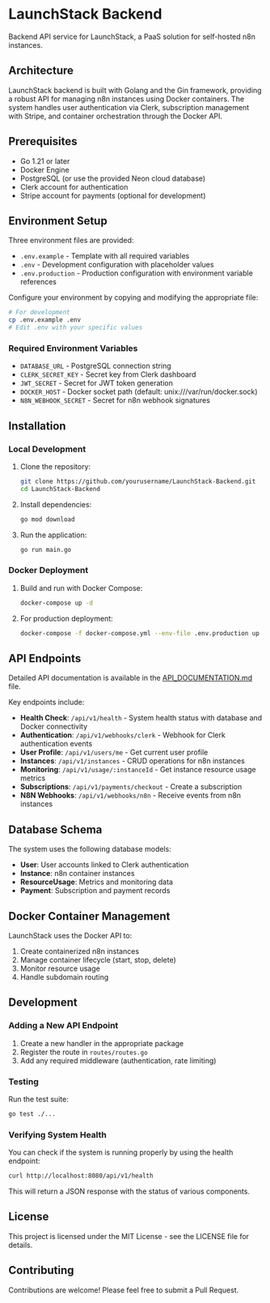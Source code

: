 # LaunchStack Backend

Backend API service for LaunchStack, a PaaS solution for self-hosted n8n instances.

## Architecture

LaunchStack backend is built with Golang and the Gin framework, providing a robust API for managing n8n instances using Docker containers. The system handles user authentication via Clerk, subscription management with Stripe, and container orchestration through the Docker API.

## Prerequisites

- Go 1.21 or later
- Docker Engine
- PostgreSQL (or use the provided Neon cloud database)
- Clerk account for authentication
- Stripe account for payments (optional for development)

## Environment Setup

Three environment files are provided:

- `.env.example` - Template with all required variables
- `.env` - Development configuration with placeholder values
- `.env.production` - Production configuration with environment variable references

Configure your environment by copying and modifying the appropriate file:

```bash
# For development
cp .env.example .env
# Edit .env with your specific values
```

### Required Environment Variables

- `DATABASE_URL` - PostgreSQL connection string
- `CLERK_SECRET_KEY` - Secret key from Clerk dashboard
- `JWT_SECRET` - Secret for JWT token generation
- `DOCKER_HOST` - Docker socket path (default: unix:///var/run/docker.sock)
- `N8N_WEBHOOK_SECRET` - Secret for n8n webhook signatures

## Installation

### Local Development

1. Clone the repository:
   ```bash
   git clone https://github.com/yourusername/LaunchStack-Backend.git
   cd LaunchStack-Backend
   ```

2. Install dependencies:
   ```bash
   go mod download
   ```

3. Run the application:
   ```bash
   go run main.go
   ```

### Docker Deployment

1. Build and run with Docker Compose:
   ```bash
   docker-compose up -d
   ```

2. For production deployment:
   ```bash
   docker-compose -f docker-compose.yml --env-file .env.production up -d
   ```

## API Endpoints

Detailed API documentation is available in the [API_DOCUMENTATION.md](API_DOCUMENTATION.md) file.

Key endpoints include:

- **Health Check**: `/api/v1/health` - System health status with database and Docker connectivity
- **Authentication**: `/api/v1/webhooks/clerk` - Webhook for Clerk authentication events
- **User Profile**: `/api/v1/users/me` - Get current user profile
- **Instances**: `/api/v1/instances` - CRUD operations for n8n instances
- **Monitoring**: `/api/v1/usage/:instanceId` - Get instance resource usage metrics
- **Subscriptions**: `/api/v1/payments/checkout` - Create a subscription
- **N8N Webhooks**: `/api/v1/webhooks/n8n` - Receive events from n8n instances

## Database Schema

The system uses the following database models:

- **User**: User accounts linked to Clerk authentication
- **Instance**: n8n container instances
- **ResourceUsage**: Metrics and monitoring data
- **Payment**: Subscription and payment records

## Docker Container Management

LaunchStack uses the Docker API to:

1. Create containerized n8n instances
2. Manage container lifecycle (start, stop, delete)
3. Monitor resource usage
4. Handle subdomain routing

## Development

### Adding a New API Endpoint

1. Create a new handler in the appropriate package
2. Register the route in `routes/routes.go`
3. Add any required middleware (authentication, rate limiting)

### Testing

Run the test suite:

```bash
go test ./...
```

### Verifying System Health

You can check if the system is running properly by using the health endpoint:

```bash
curl http://localhost:8080/api/v1/health
```

This will return a JSON response with the status of various components.

## License

This project is licensed under the MIT License - see the LICENSE file for details.

## Contributing

Contributions are welcome! Please feel free to submit a Pull Request. 